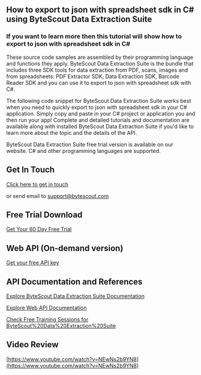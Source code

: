 ## How to export to json with spreadsheet sdk in C# using ByteScout Data Extraction Suite

### If you want to learn more then this tutorial will show how to export to json with spreadsheet sdk in C#

These source code samples are assembled by their programming language and functions they apply. ByteScout Data Extraction Suite is the bundle that includes three SDK tools for data extraction from PDF, scans, images and from spreadsheets: PDF Extractor SDK, Data Extraction SDK, Barcode Reader SDK and you can use it to export to json with spreadsheet sdk with C#.

The following code snippet for ByteScout Data Extraction Suite works best when you need to quickly export to json with spreadsheet sdk in your C# application.  Simply copy and paste in your C# project or application you and then run your app! Complete and detailed tutorials and documentation are available along with installed ByteScout Data Extraction Suite if you'd like to learn more about the topic and the details of the API.

ByteScout Data Extraction Suite free trial version is available on our website. C# and other programming languages are supported.

## Get In Touch

[Click here to get in touch](https://bytescout.zendesk.com/hc/en-us/requests/new?subject=ByteScout%20Data%20Extraction%20Suite%20Question)

or send email to [support@bytescout.com](mailto:support@bytescout.com?subject=ByteScout%20Data%20Extraction%20Suite%20Question) 

## Free Trial Download

[Get Your 60 Day Free Trial](https://bytescout.com/download/web-installer?utm_source=github-readme)

## Web API (On-demand version)

[Get your free API key](https://pdf.co/documentation/api?utm_source=github-readme)

## API Documentation and References

[Explore ByteScout Data Extraction Suite Documentation](https://bytescout.com/documentation/index.html?utm_source=github-readme)

[Explore Web API Documentation](https://pdf.co/documentation/api?utm_source=github-readme)

[Check Free Training Sessions for ByteScout%20Data%20Extraction%20Suite](https://academy.bytescout.com/)

## Video Review

[https://www.youtube.com/watch?v=NEwNs2b9YN8](https://www.youtube.com/watch?v=NEwNs2b9YN8)